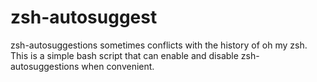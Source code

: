 # zsh-autosuggest
zsh-autosuggestions sometimes conflicts with the history of oh my zsh. This is a simple bash script that can enable and disable zsh-autosuggestions when convenient.
